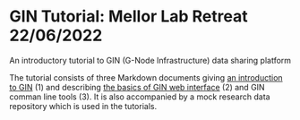 # GIN Tutorial: Mellor Lab Retreat 22/06/2022
An introductory tutorial to GIN (G-Node Infrastructure) data sharing platform

The tutorial consists of three Markdown documents giving [an introduction to GIN](GIN_intro.md) (1) and describing [the basics of GIN web interface](GIN-web-interface-tutorial.md) (2) and GIN comman line tools (3). It is also accompanied by a mock research data repository which is used in the tutorials.
